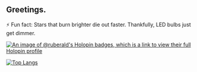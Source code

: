 ## Greetings.

<!--
**Ruberald/Ruberald** is a ✨ _special_ ✨ repository because its `README.md` (this file) appears on your GitHub profile.

Here are some ideas to get you started:

- 🔭 I’m currently working on ...
- 🌱 I’m currently learning ...
- 👯 I’m looking to collaborate on ...
- 🤔 I’m looking for help with ...
- 💬 Ask me about ...
- 📫 How to reach me: ...
- 😄 Pronouns: ...
- ⚡ Fun fact: ...
-->
⚡ Fun fact: Stars that burn brighter die out faster. Thankfully, LED bulbs just get dimmer.

[![An image of @ruberald's Holopin badges, which is a link to view their full Holopin profile](https://holopin.me/ruberald)](https://holopin.io/@ruberald)

[![Top Langs](https://github-readme-stats.vercel.app/api/top-langs/?username=Ruberald&layout=donut)](https://github.com/anuraghazra/github-readme-stats)
